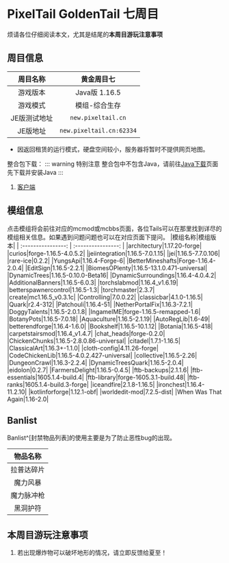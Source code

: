 # PixelTail GoldenTail 七周目

烦请各位仔细阅读本文，尤其是结尾的**本周目游玩注意事项**

## 周目信息

|周目名称|**黄金周目七**|
| :----------------: | :----------------: |
|游戏版本|Java版 1.16.5|
|游戏模式|模组-综合生存|
|JE版测试地址|`new.pixeltail.cn`|
|JE版地址|`new.pixeltail.cn:62334`|

* 因返回租赁的运行模式，硬盘空间较小，服务器将暂时不提供网页地图。


整合包下载：
::: warning 特别注意
整合包中不包含Java，请前往[Java下载](/java/)页面先下载并安装Java
:::

1. [客户端](https://cn-oss-ufile.c.owo.fit/beehive%2F4%2FPixelTail-Gold7.zip)

## 模组信息
点击模组将会前往对应的mcmod或mcbbs页面，各位Tails可以在那里找到详尽的模组相关信息。如果遇到问题问题也可以在对应页面下提问。
|模组名称|模组版本|
| :----------------: | :----------------: |
|architectury|1.17.20-forge|
|curios|forge-1.16.5-4.0.5.2|
|jeiintegration|1.16.5-7.0.1.15|
|jei|1.16.5-7.7.0.106|
|rare-ice|0.2.2|
|YungsApi|1.16.4-Forge-6|
|BetterMineshafts|Forge-1.16.4-2.0.4|
|EditSign|1.16.5-2.2.1|
|BiomesOPlenty|1.16.5-13.1.0.471-universal|
|DynamicTrees|1.16.5-0.10.0-Beta16|
|DynamicSurroundings|1.16.4-4.0.4.2|
|AdditionalBanners|1.16.5-6.0.3|
|torchslabmod|1.16.4_v1.6.19|
|betterspawnercontrol|1.16.5-1.3|
|torchmaster|2.3.7|
|create|mc1.16.5_v0.3.1c|
|Controlling|7.0.0.22|
|classicbar|4.1.0-1.16.5|
|Quark|r2.4-312|
|Patchouli|1.16.4-51|
|NetherPortalFix|1.16.3-7.2.1|
|DoggyTalents|1.16.5-2.0.1.8|
|IngameIME|forge-1.16.5-remapped-1.6|
|BotanyPots|1.16.5-7.0.18|
|Aquaculture|1.16.5-2.1.19|
|AutoRegLib|1.6-49|
|betterendforge|1.16.4-1.6.0|
|Bookshelf|1.16.5-10.1.12|
|Botania|1.16.5-418|
|carpetstairsmod|1.16.4_v1.4.7|
|chat_heads|forge-0.2.0|
|ChickenChunks|1.16.5-2.8.0.86-universal|
|citadel|1.7.1-1.16.5|
|ClassicalArt|1.16.3+-1.1.0|
|cloth-config|4.11.26-forge|
|CodeChickenLib|1.16.5-4.0.2.427-universal|
|collective|1.16.5-2.26|
|DungeonCrawl|1.16.3-2.2.4|
|DynamicTreesQuark|1.16.5-2.0.4|
|eidolon|0.2.7|
|FarmersDelight|1.16.5-0.4.5|
|ftb-backups|2.1.1.6|
|ftb-essentials|1605.1.4-build.4|
|ftb-library|forge-1605.3.1-build.48|
|ftb-ranks|1605.1.4-build.3-forge|
|iceandfire|2.1.8-1.16.5|
|ironchest|1.16.4-11.2.10|
|kotlinforforge|1.12.1-obf|
|worldedit-mod|7.2.5-dist|
|When Was That Again|1.16-2.0|


## Banlist

Banlist^[封禁物品列表]的使用主要是为了防止恶性bug的出现。

|物品名称|
| :----------------: |
|拉普达碎片|
|魔力风暴|
|魔力脉冲枪|
|黑洞护符|


## 本周目游玩注意事项

1. 若出现爆炸物可以破坏地形的情况，请立即反馈给夏至！

